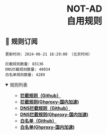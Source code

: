 <div align="center">
<h1 align="center">NOT-AD<br>自用规则</h1>
</div>

<h2 id="a">🎯 规则订阅</h2>

```
更新时间: 2024-06-21 16:29:00 （北京时间） 

拦截规则数量: 83136 
DNS拦截规则数量: 48034 
白名单规则数量: 4289 
``` 
<details open>
<summary>规则列表</summary>
<ul>

- **[拦截规则（Github）](https://raw.githubusercontent.com/tyy840913/NOT-AD/master/rules.txt)**
- **[拦截规则(Ghproxy-国内加速)](https://mirror.ghproxy.com/raw.githubusercontent.com/tyy840913/NOT-AD/master/rules.txt)**
- **[DNS拦截规则（Github）](https://raw.githubusercontent.com/tyy840913/NOT-AD/master/dns.txt)**
- **[DNS拦截规则(Ghproxy-国内加速)](https://mirror.ghproxy.com/raw.githubusercontent.com/tyy840913/NOT-AD/master/dns.txt)**
- **[白名单（Github）](https://raw.githubusercontent.com/tyy840913/NOT-AD/master/allow.txt)**
- **[白名单(Ghproxy-国内加速)](https://mirror.ghproxy.com/raw.githubusercontent.com/tyy840913/NOT-AD/master/allow.txt)**

</ul>
</details>
